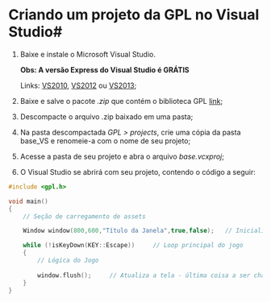 # Criando um projeto da GPL no Visual Studio#

1. Baixe e instale o Microsoft Visual Studio. 
    
    **Obs: A versão Express do Visual Studio é GRÁTIS**
    
    Links:
[VS2010](http://www.microsoft.com/en-us/download/details.aspx?id=23691),
[VS2012](http://www.microsoft.com/en-pk/download/details.aspx?id=34673)
ou [VS2013](http://www.microsoft.com/en-us/download/details.aspx?id=44914);

2. Baixe e salve o pacote *.zip* que contém o biblioteca GPL [link](https://github.com/libgpl/GPL/archive/master.zip);
3. Descompacte o arquivo .zip baixado em uma pasta;
4. Na pasta descompactada *GPL > projects*, crie uma cópia da pasta base_VS e renomeie-a com o nome de seu projeto;
5. Acesse a pasta de seu projeto e abra o arquivo *base.vcxproj*;
6. O Visual Studio se abrirá com seu projeto, contendo o código a seguir:

```C++
#include <gpl.h>

void main()
{
	// Seção de carregamento de assets

	Window window(800,600,"Título da Janela",true,false);	// Inicializa a biblioteca

	while (!isKeyDown(KEY::Escape))		// Loop principal do jogo
    {
		// Lógica do Jogo
		
		window.flush();		// Atualiza a tela - última coisa a ser chamada dentro do loop
    }
}
```
